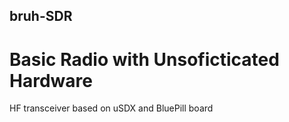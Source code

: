 ## bruh-SDR
# **B**asic **R**adio with **U**nsoficticated **H**ardware

HF transceiver based on uSDX and BluePill board
